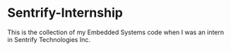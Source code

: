 # Sentrify-Internship
This is the collection of my Embedded Systems code when I was an intern in Sentrify Technologies Inc.
